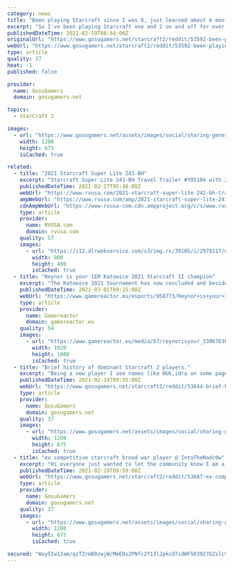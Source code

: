 ```yaml
---
category: news
title: "Been playing Starcraft since I was 8, just learned about A moving."
excerpt: "So I've been playing Starcraft one and 2 on and off for over a decade, usually in starts and stops. But I started playing Brood War around 8 years old, and as far as I knew to attack stuff you right clicked on an enemy,"
publishedDateTime: 2021-02-19T08:44:00Z
originalUrl: "https://www.gosugamers.net/starcraft2/reddit/53592-been-playing-starcraft-since-i-was-8-just-learned-about-a-moving"
webUrl: "https://www.gosugamers.net/starcraft2/reddit/53592-been-playing-starcraft-since-i-was-8-just-learned-about-a-moving"
type: article
quality: 37
heat: -1
published: false

provider:
  name: GosuGamers
  domain: gosugamers.net

topics:
  - StarCraft 2

images:
  - url: "https://www.gosugamers.net/assets/images/social/sharing-generic-253163b9.jpg"
    width: 1200
    height: 675
    isCached: true

related:
  - title: "2021 Starcraft Super Lite 241-BH"
    excerpt: "Starcraft Super Lite 241-BH Travel Trailer #YD5104 with 2 photos for sale in Clayton, Delaware 19938. See this unit and thousands more at RVUSA.com. Updated Daily."
    publishedDateTime: 2021-02-27T05:48:00Z
    webUrl: "https://www.rvusa.com/2021-starcraft-super-lite-241-bh-travel-trailer-2978117"
    ampWebUrl: "https://www.rvusa.com/amp/2021-starcraft-super-lite-241-bh-travel-trailer-2978117"
    cdnAmpWebUrl: "https://www-rvusa-com.cdn.ampproject.org/c/s/www.rvusa.com/amp/2021-starcraft-super-lite-241-bh-travel-trailer-2978117"
    type: article
    provider:
      name: RVUSA.com
      domain: rvusa.com
    quality: 57
    images:
      - url: "https://i12.dlrwebservice.com/s3/img.rv/39105/i/2978117/o/1_39105_2978117_120128335.jpg"
        width: 800
        height: 400
        isCached: true
  - title: "Reynor is your IEM Katowice 2021 Starcraft II champion"
    excerpt: "The Katowice 2021 tournament has now concluded and besides seeing some explosive Counter-Strike: Global Offensive action, we now also have the Starcraft II IEM Katowice 2021 champion. Riccardo \"Reynor\" Romiti took home the victory and the $65,"
    publishedDateTime: 2021-03-01T09:15:00Z
    webUrl: "https://www.gamereactor.eu/esports/958773/Reynor+is+your+IEM+Katowice+2021+Starcraft+II+champion/"
    type: article
    provider:
      name: Gamereactor
      domain: gamereactor.eu
    quality: 54
    images:
      - url: "https://www.gamereactor.eu/media/67/reynorisyour_3396763b.jpg"
        width: 1920
        height: 1080
        isCached: true
  - title: "Brief history of dominant Starcraft 2 players."
    excerpt: "Being a new player I see names like HUk,idra on some pages and have no idea who they are. Starcraft 2 has had a long and rich history and I would like to learn more about it."
    publishedDateTime: 2021-02-19T09:55:00Z
    webUrl: "https://www.gosugamers.net/starcraft2/reddit/53644-brief-history-of-dominant-starcraft-2-players"
    type: article
    provider:
      name: GosuGamers
      domain: gosugamers.net
    quality: 37
    images:
      - url: "https://www.gosugamers.net/assets/images/social/sharing-generic-253163b9.jpg"
        width: 1200
        height: 675
        isCached: true
  - title: "ex competitive starcraft brood war player @ IntoTheMadc0w"
    excerpt: "Hi everyone just wanted to let the community know I am a ex competitive starcraft brood war player from 2001-2003 I quit in 2003 and started playing again in late 2020"
    publishedDateTime: 2021-02-19T09:59:00Z
    webUrl: "https://www.gosugamers.net/starcraft2/reddit/53687-ex-competitive-starcraft-brood-war-player-intothemadc0w"
    type: article
    provider:
      name: GosuGamers
      domain: gosugamers.net
    quality: 37
    images:
      - url: "https://www.gosugamers.net/assets/images/social/sharing-generic-253163b9.jpg"
        width: 1200
        height: 675
        isCached: true

secured: "Way5Iw1Jam/qzTZrmB0zwjW/MmEDs2PNfc2f13lJpkcO7idWF503927GZslc984AnsQy/O2RNbrT7gvAmtf86HTs+PxlztTvhv/i4VkYfekjCxypz8FvrMw7YbHUxg2zKL/LZD5tJ0D3Vgn2kwM9ez4kwmftpIk4ujur5Yug514RRrBg4mxCa+ItO+LryLebS+qi7pPpVcc4uk6ChnNU0FpuHpLgYXV8o/Nwtjz/sn49vRY1J+7vEC4eEoxzvonoTb+ljsnIyZxc1o/Ng/BA1WvVxT21ggRzEEb5TGcYk0CL7TomCJ5P2R+hlQjYu/fK8AvcaxP22sm14aQV4OEdb2O26tfFBt/XRby+noA1Hds=;IkL7wgKHUIxbJXm5Gs+ioQ=="
---
```


